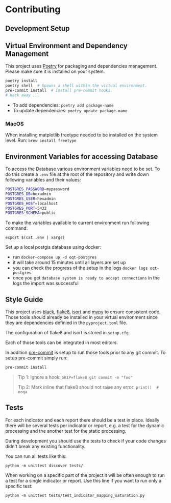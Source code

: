 # Contributing

## Development Setup

## Virtual Environment and Dependency Management 

This project uses [Poetry](https://python-poetry.org/docs/) for packaging and dependencies management.
Please make sure it is installed on your system.

```bash
poetry install
poetry shell  # Spawns a shell within the virtual environment.
pre-commit install  # Install pre-commit hooks.
# Hack away ...
```

- To add dependencies: `poetry add package-name`
- To update dependencies: `poetry update package-name`

### MacOS
When installing matplotlib freetype needed to be installed on the system level. Run: `brew install freetype`

## Environment Variables for accessing Database

To access the Database various environment variables need to be set.
To do this create a `.env` file at the root of the repository and write down following variables and their values:

```bash
POSTGRES_PASSWORD=mypassword
POSTGRES_DB=hexadmin
POSTGRES_USER=hexadmin
POSTGRES_HOST=localhost
POSTGRES_PORT=5432
POSTGRES_SCHEMA=public
```

To make the variables available to current environment run following command:

```
export $(cat .env | xargs)
```

Set up a local postgis database using docker:
* run `docker-compose up -d oqt-postgres`
* it will take around 15 minutes until all layers are set up
* you can check the progress of the setup in the logs `docker logs oqt-postgres`
* once you get `database system is ready to accept connections` in the logs the import was successful


## Style Guide

This project uses [black](https://github.com/psf/black), [flake8](https://gitlab.com/pycqa/flake8), [isort](https://github.com/PyCQA/isort) and [mypy](http://www.mypy-lang.org/) to ensure consistent code. Those tools should already be installed in your virtual environment since they are dependencies definied in the `pyproject.toml` file.

The configuration of flake8 and isort is stored in `setup.cfg`.

Each of those tools can be integrated in most editors.

In addition [pre-commit](https://pre-commit.com/) is setup to run those tools prior to any git commit.
To setup pre-commit simply run:

```bash
pre-commit install
```

> Tip 1: Ignore a hook: `SKIP=flake8 git commit -m "foo"`
>
> Tip 2: Mark inline that flake8 should not raise any error: `print()  # noqa`


## Tests

For each indicator and each report there should be a test in place. Ideally there will be several tests per indicator or report, e.g. a test for the dynamic processing and the another test for the static processing.

During development you should use the tests to check if your code changes didn't break any existing functionality.

You can run all tests like this:
```
python -m unittest discover tests/
```

When working on a specific part of the project it will be often enough to run a test for a single indicator or report. Use this line if you want to run only a specific test:

```
python -m unittest tests/test_indicator_mapping_saturation.py
```
